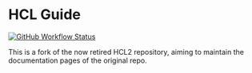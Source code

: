 # HCL Guide

[![GitHub Workflow Status](https://img.shields.io/github/actions/workflow/status/nathan-wien/hclguide/test.yml?branch=main&style=flat-square)](https://github.com/nathan-wien/hclguide/actions?query=workflow%3ATest)


This is a fork of the now retired HCL2 repository, aiming to maintain the documentation pages of the original repo.
